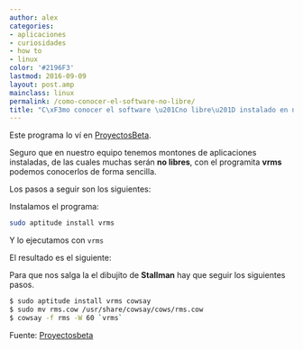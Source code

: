 ```yaml
---
author: alex
categories:
- aplicaciones
- curiosidades
- how to
- linux
color: '#2196F3'
lastmod: 2016-09-09
layout: post.amp
mainclass: linux
permalink: /como-conocer-el-software-no-libre/
title: "C\xF3mo conocer el software \u201Cno libre\u201D instalado en nuestro equipo"
---
```


Este programa lo ví en [ProyectosBeta][1].

Seguro que en nuestro equipo tenemos montones de aplicaciones instaladas, de las cuales muchas serán **no libres**, con el programita **vrms** podemos conocerlos de forma sencilla.

Los pasos a seguir son los siguientes:

<!--more--><!--ad-->

Instalamos el programa:

```bash
sudo aptitude install vrms
```

Y lo ejecutamos con `vrms`

El resultado es el siguiente:

<figure>
    <a href="https://4.bp.blogspot.com/-wWUOaA33nCk/TdN2JjQ8OxI/AAAAAAAAAgM/nxfKbEuZCnE/s1600/vrms.png"><amp-img layout="responsive"  height="450" width="800" src="https://4.bp.blogspot.com/-wWUOaA33nCk/TdN2JjQ8OxI/AAAAAAAAAgM/nxfKbEuZCnE/s800/vrms.png"></amp-img></a>
</figure>

Para que nos salga la el dibujito de **Stallman** hay que seguir los siguientes pasos.

```bash
$ sudo aptitude install vrms cowsay
$ sudo mv rms.cow /usr/share/cowsay/cows/rms.cow
$ cowsay -f rms -W 60 `vrms`
```

<figure>
	<amp-img on="tap:lightbox1" role="button" tabindex="0" layout="responsive"  height="256" width="238" src="https://3.bp.blogspot.com/-Hur9i5TORyM/TdN5Q19CliI/AAAAAAAAAgU/rhmM1JOnJao/s400/stallman.png"></amp-img>
</figure>

Fuente: [Proyectosbeta][2]

 [1]: http://proyectosbeta.blogspot.com
 [2]: http://proyectosbeta.blogspot.com/2011/05/crear-la-cara-de-richard-stallmann-con.html
